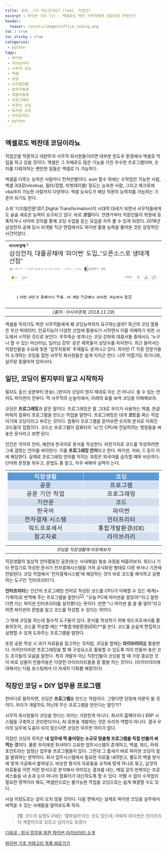 ```yaml
---
title: 코딩, 그거 먹는건가요? (feat. 직장인)
excerpt : 파이썬 기초 (1) - 엑셀로도 벅찬 사무직에게 코딩이란 무엇인가 
header:
  teaser: /assets/images/office_coding.png
toc : true
toc_sticky : true
categories: 
 - python
tags:
 - 파이썬
 - 라이브러리
 - 사무직 코딩
 - 엑셀
 - 코딩
 - 디지털전환
 - 업무자동화
 - 엑셀자동화
 - 프로그래밍
 - 직장인 코딩
 - 회사원 코딩
 - 인터프리터
 - python
---
```


## 엑셀로도 벅찬데 코딩이라뇨
직업군을 막론하고 대한민국 사무직 회사원들이라면 대부분 윈도우 환경에서 
엑셀로 작업을 하고 있을 것이다. 엑셀은 그 자체로도 많은 기능을 가진 
우수한 프로그램이며, 숫자를 다뤄야하는 왠만한 일들은 엑셀로 다 가능하다.

엑셀을 다루는 능력은 사람마다 천차만별이다. 
sum 함수 외에는 수작업만 가능한 사람, 
엑셀 3대장(vlookup, 필터/정렬, 피벗테이블) 정도는 능숙한 사람, 
그리고 매크로에 vba까지 가능한 사람까지 다양하다. 엑셀 능숙도가 해당
직원의 능력치를 가늠하는 기준이 되기도 한다. 

소위 '디지털전환'(DT,Digital Transformation)이 시대적 대세가 되면서
사무직들에게도 슬슬 새로운 능력이 요구되고 있다. 바로 **코딩**이다.
언젠가부터 직장인들이 학원에 등록하거나 사이버 강의를 통해 코딩 수업을 
듣는 모습을 자주 볼 수 있게 되었다. 2018년 삼성전자 공채 당시 비개발
직군 면접에서도 파이썬 활용 능력을 물어본 것은 상징적인 사건이었다.  
  
  
| ![삼성공채 파이썬](/assets/images/samsung.png) |  
|:---:|
|_(출처 : 아시아경제, 2018.11.19)_|
    
    
엑셀을 익히기도 벅찬 사무직들에게 왜 코딩능력까지 요구하는걸까? 최근의 코딩 열풍은 
우선 빅데이터, 인공지능이 다양한 산업에 활용되기 시작면서 이를 이해하기 위한
시도에서 시작된 것으로 보인다. 우후죽순 생겨나는 코딩 강좌와 대중서들 중에서도
'누구나 할 수 있는 머신러닝, 딥러닝 강의' 같은 제목들이 상당수를 차지한다.
최근 들어서는 직장인들을 수요에 맞춘 '업무자동화' 주제들도 생겨나고 있다.
하지만 IT 직종 전문가들이 소개하는 코딩을 접한 사무직 회사원들은 쉽게
지치곤 한다. 너무 어렵기도 하거니와, 실무랑 동떨어져 있어서다.  
  
## 일단, 코딩이 뭔지부터 알고 시작하자

필자도 출신 성분부터 문송(..)한지라 코딩이 뭔지 제대로 아는 건 아니다.
쓸 수 있는 언어도 파이썬이 전부다. 딱 사무직의 눈높이에서, 아래의 표를 보며 코딩을 
이해해보자. 

코딩은 **프로그래밍**과 같은 말이다. 프로그래밍은
말 그대로 우리가 사용하는 엑셀, 한글 따위의 컴퓨터 프로그램을 만드는
작업을 말한다. 프로그래밍은 대개 **코드**를 짜는 작업이기에 코딩이라고
부르는 것이다. 컴퓨터 프로그램을 뜯어보면 숫자와 문자로 이뤄진 
코드들의 집합이다. 코드는 프로그램이 컴퓨터의 '뇌'인 CPU에 전달하려는 명령들을
써놓은 문서라고 보면 된다.  

인간은 각자의 언어, 예컨대 한국어로 문서를 작성한다. 마찬가지로 코드를 작성하려면 그에
걸맞는 언어를 써야한다. 이를 **프로그래밍 언어**라고 한다. 파이썬, 자바, C 등이 이에
해당한다. 실제로 프로그래밍 언어를 익히는 과정은 외국어를 습득할 때와 비슷하다. 
단어와 문장을 외우고, 문법도 좀 알고, 자꾸 써봐야 실력이 는다.
  
|![직장생활-코딩 비교](/assets/images/office_coding.png)|
|:---:|
|_코딩을 직장생활에 비유해보자_|

직장생활의 일상적 언어활동인 공문(또는 사내메일) 발송 과정을
떠올려보자. 워드나 기타 편집기로 작성한 문서가 전자결재시스템을 
거쳐 공식화된 형태로 다른 부서나 기관에 전달된다. 코딩 작업에서 '전자결재시스템'에 해당하는 것이 바로 코드를 해석하고 
실행하는 도구인 '인터프리터'다. 

**인터프리터**는 인간의 프로그래밍 언어로
작성된 코드를 CPU가 이해할 수 있는 체계(=기계어)로 번역해
주는 프로그램을 말한다<sup>[[1]](#footnote_1)</sup>. "오늘 PC에 파이썬을 깔았어!"라고
말한다면 이는 파이썬 인터프리터를 설치했다는 뜻이다. 반면 "나 파이썬 좀 
쓸 줄 알아"라고 하면 파이썬의 문법을 알고 코드를 작성할 수 있다는
의미다.   

그 밖에 코딩을 하는데 필수적 도구들이 있다. 문서를 작성하기 위해
워드프로세서를 활용하듯이, 코드를 작성할 때는 **통합개발환경(IDE)**을
쓴다. 코드를 손쉽게 편집하고 실행할 수 있게 도와주는 프로그램을
말한다. 

또한 공문 작성 시 과거 자료들을 참고하는 것처럼, 코딩을 할때는
**라이브러리**를 활용한다. 라이브러리란 프로그래밍을 할 때 
구성요소로 활용할 수 있도록 미리 만들어 놓은 코드 조각들의 
모음을 말한다. 특히 개발자 아닌 직장인들이 코딩을 할 때 가장
중요한 것이 바로 남들이 만들어놓은 다양한 라이브러리들을 잘 활용
하는 것이다. (라이브러리에 대해서는 다음 포스팅에서 더 자세히 
다뤄볼 예정이다)


## 직장인 코딩 = DIY 업무용 프로그램 

한마디로 말하자면, 코딩은 **프로그램**을 만드는 작업이다.
그렇다면 당장에 의문이 들 것이다. 우리가 개발자도 아닌데 무슨
프로그램을 만든다는 말인가? 

사무직 회사원들이 코딩을 한다는 의미는 거창한게 아니다. 회사의
홈페이지나 ERP 시스템을 구축하고 관리한다거나, AI 로봇을 
개발하는 것은 우리의 역할이 아니다. 결국 우리의 실무에 도움이
되지 않는다면 코딩은 아무런 의미가 없다.

직장인 코딩의 목적은 **내 업무에 딱 들어맞는 소규모 맞춤형 
프로그램을 직접 만들어 써먹는 것**이다. 물론 우리에겐 회사마다
고유한 업무시스템이 존재하고, 엑셀, 워드, 파워포인트라는 엄청난
업무용 프로그램들이 있다. 그런데 그 틈새가 바로 파이썬 코딩이 힘을 
발휘하는 영역이다. 회사 업무시스템에서 필요한 자료를 내려받고,
별도의 엑셀 양식에 맞게 가공해서 붙여넣고, 비슷한 형식의 자료들을
규칙에 맞게 하나로 묶고, 날것의 자료들을 이런 저런 방식으로 
분석해서 의미있는 결과를 내는, 매일 같이 반복되는 프로세스들을 
내 손과 눈이 아니라 컴퓨터가 대신하도록 할 수 있다. 어쩔 수 없이
수작업이 필요한 영역이라 해도, 엑셀만으로는 불가능한 작업을 
코딩으로는 쉽게 해결할 수도 있다.

사실 이정도로는 감이 오지 않을 것이다. 다음 편에서는 실제로
파이썬 코딩을 실무에서 써먹을 수 있는 사례들을 알아보도록 하자.  

> <a name="footnote_1">[1]</a>: 코드의 실행도구에는 '컴파일러'라는 것도 있는데, 어짜피 파이썬은 인터프리터 계열이므로 모르고 넘어가도 되겠다

[다음글 : 회사 업무을 위한 파이썬 라이브러리 소개 ](/python/python2/)  

[파이썬 기초 카테고리 목록 바로가기](/python) 
